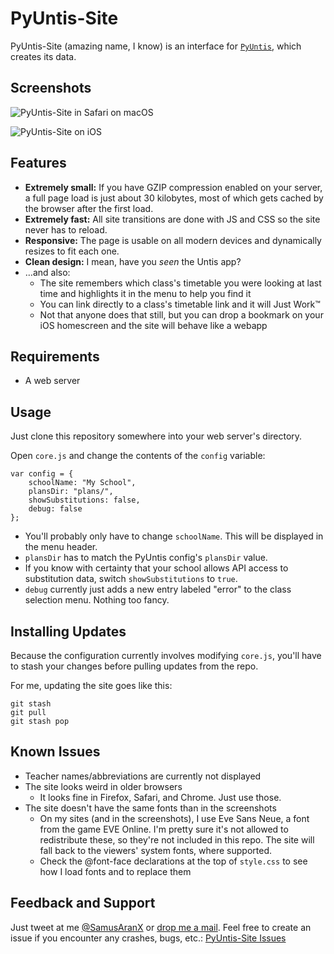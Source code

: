 # PyUntis-Site
PyUntis-Site (amazing name, I know) is an interface for [`PyUntis`](https://github.com/SamusAranX/PyUntis), which creates its data.

## Screenshots
![PyUntis-Site in Safari on macOS](https://user-images.githubusercontent.com/676069/36731888-66bb8f04-1bcc-11e8-87ad-98fefd01645b.png)

![PyUntis-Site on iOS](https://user-images.githubusercontent.com/676069/36731889-66d57040-1bcc-11e8-876b-ed016274d085.png)

## Features
* __Extremely small:__ If you have GZIP compression enabled on your server, a full page load is just about 30 kilobytes, most of which gets cached by the browser after the first load.
* __Extremely fast:__ All site transitions are done with JS and CSS so the site never has to reload.
* __Responsive:__ The page is usable on all modern devices and dynamically resizes to fit each one.
* __Clean design:__ I mean, have you _seen_ the Untis app?
* …and also:
	* The site remembers which class's timetable you were looking at last time and highlights it in the menu to help you find it
	* You can link directly to a class's timetable link and it will Just Work™
	* Not that anyone does that still, but you can drop a bookmark on your iOS homescreen and the site will behave like a webapp

## Requirements

* A web server

## Usage

Just clone this repository somewhere into your web server's directory.

Open `core.js` and change the contents of the `config` variable:

```
var config = {
	schoolName: "My School",
	plansDir: "plans/",
	showSubstitutions: false,
	debug: false
};
```

* You'll probably only have to change `schoolName`. This will be displayed in the menu header.
* `plansDir` has to match the PyUntis config's `plansDir` value.
* If you know with certainty that your school allows API access to substitution data, switch `showSubstitutions` to `true`.
* `debug` currently just adds a new entry labeled "error" to the class selection menu. Nothing too fancy.

## Installing Updates

Because the configuration currently involves modifying `core.js`, you'll have to stash your changes before pulling updates from the repo.

For me, updating the site goes like this:

```
git stash
git pull
git stash pop
```

## Known Issues

* Teacher names/abbreviations are currently not displayed
* The site looks weird in older browsers
	* It looks fine in Firefox, Safari, and Chrome. Just use those.
* The site doesn't have the same fonts than in the screenshots
	* On my sites (and in the screenshots), I use Eve Sans Neue, a font from the game EVE Online. I'm pretty sure it's not allowed to redistribute these, so they're not included in this repo. The site will fall back to the viewers' system fonts, where supported.
	* Check the @font-face declarations at the top of `style.css` to see how I load fonts and to replace them

## Feedback and Support
Just tweet at me [@SamusAranX](https://twitter.com/SamusAranX) or [drop me a mail](mailto:hallo@peterwunder.de).
Feel free to create an issue if you encounter any crashes, bugs, etc.: [PyUntis-Site Issues](https://github.com/SamusAranX/PyUntis-Site/issues)